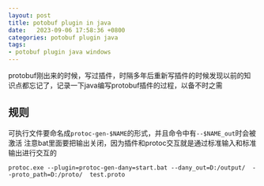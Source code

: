 ```yaml
---
layout: post
title: potobuf plugin in java
date:   2023-09-06 17:58:36 +0800
categories: potobuf plugin java
tags:
- potobuf plugin java windows
---
```


protobuf刚出来的时候，写过插件，时隔多年后重新写插件的时候发现以前的知识点都忘记了，记录一下java编写protobuf插件的过程，以备不时之需

## 规则

可执行文件要命名成`protoc-gen-$NAME`的形式，并且命令中有`--$NAME_out`时会被激活
注意bat里面要把输出关闭，因为插件和protoc交互就是通过标准输入和标准输出进行交互的

```
protoc.exe --plugin=protoc-gen-dany=start.bat --dany_out=D:/output/  --proto_path=D:/proto/  test.proto
```